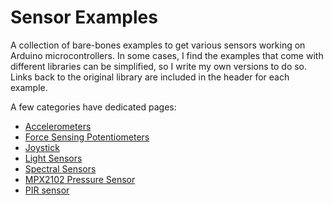# Sensor Examples   

A collection of bare-bones examples to get various sensors working on Arduino microcontrollers. In some cases, I find the examples that come with different libraries can be simplified, so I write my own versions to do so. Links back to the original library are included in the header for each example. 

A few categories have dedicated pages:

* [Accelerometers](Accelerometers)
* [Force Sensing Potentiometers](ForceSensingPotentiometer)
* [Joystick](Joystick)
* [Light Sensors](LightSensors)
* [Spectral Sensors](LightSensors/spectral-sensors.md)
* [MPX2102 Pressure Sensor ](PressureSensorMPX2102)
* [PIR sensor](PIRSensor)